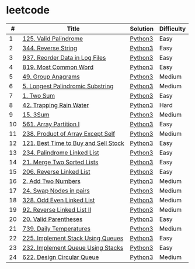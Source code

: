 # leetcode

| # | Title | Solution | Difficulty |
|---| ----- | -------- | ---------- |
|1|[125. Valid Palindrome](https://leetcode.com/problems/valid-palindrome/) | [Python3](./srcs/python3/125_valid_palindrome.py) |Easy|
|2|[344. Reverse String](https://leetcode.com/problems/reverse-string/) | [Python3](./srcs/python3/344_reverse_string.py) |Easy|
|3|[937. Reorder Data in Log Files](https://leetcode.com/problems/reorder-data-in-log-files/) | [Python3](./srcs/python3/937_reorder_data_in_log_files.py) |Easy|
|4|[819. Most Common Word](https://leetcode.com/problems/most-common-word/) | [Python3](./srcs/python3/819_most_common_word.py) |Easy|
|5|[49. Group Anagrams](https://leetcode.com/problems/group-anagrams/) | [Python3](./srcs/python3/49_group_anagrams.py) |Medium|
|6|[5. Longest Palindromic Substring](https://leetcode.com/problems/longest-palidromic-substring/) | [Python3](./srcs/python3/5_longest_palindromic_substring.py) |Medium|
|7|[1. Two Sum](https://leetcode.com/problems/two-sum/) | [Python3](./srcs/python3/1_two_sum.py) |Easy|
|8|[42. Trapping Rain Water](https://leetcode.com/problems/trapping-rain-water/) | [Python3](./srcs/python3/42_trapping_rain_water.py) |Hard|
|9|[15. 3Sum](https://leetcode.com/problems/3sum/) | [Python3](./srcs/python3/15_3sum.py) |Medium|
|10|[561. Array Partition I](https://leetcode.com/problems/array-partition-i/) | [Python3](./srcs/python3/561_array_partition_i.py) |Easy|
|11|[238. Product of Array Except Self](https://leetcode.com/problems/product-of-array-except-self/) | [Python3](./srcs/python3/238_product_of_array_except_self.py) |Medium|
|12|[121. Best Time to Buy and Sell Stock](https://leetcode.com/problems/best-time-to-buy-and-sell-stock/) | [Python3](./srcs/python3/121_best_time_to_buy_and_sell_stock.py) |Easy|
|13|[234. Palindrome Linked List](https://leetcode.com/problems/palindrome-linked-list/) | [Python3](./srcs/python3/234_palindrome_linked_list.py) |Easy|
|14|[21. Merge Two Sorted Lists](https://leetcode.com/problems/merge-two-sorted-lists/) | [Python3](./srcs/python3/21_merge_two_sorted_lists.py) |Easy|
|15|[206. Reverse Linked List](https://leetcode.com/problems/reverse-linked-list/) | [Python3](./srcs/python3/206_reverse_linked_list.py) |Easy|
|16|[2. Add Two Numbers](https://leetcode.com/problems/add-two-numbers/) | [Python3](./srcs/python3/2_add_two_numbers.py) |Medium|
|17|[24. Swap Nodes in pairs](https://leetcode.com/problems/swap-nodes-in-pairs/) | [Python3](./srcs/python3/24_swap_nodes_in_pair.py) |Medium|
|18|[328. Odd Even Linked List](https://leetcode.com/problems/odd-even-linked-list) | [Python3](./srcs/python3/328_odd_even_linked_list.py) |Medium|
|19|[92. Reverse Linked List II](https://leetcode.com/problems/reverse-linked-list-ii) | [Python3](./srcs/python3/92_reverse_linked_list_ii.py) |Medium|
|20|[20. Valid Parentheses](https://leetcode.com/problems/valid-parentheses) | [Python3](./srcs/python3/20_valid_parentheses.py) |Easy|
|21|[739. Daily Temperatures](https://leetcode.com/problems/valid-temperatures) | [Python3](./srcs/python3/739_daily_temperatures.py) |Medium|
|22|[225. Implement Stack Using Queues](https://leetcode.com/problems/implement-stack-using-queues) | [Python3](./srcs/python3/225_implement_stack_using_queues.py) |Easy|
|23|[232. Implement Queue Using Stacks](https://leetcode.com/problems/implement-queue-using-stacks) | [Python3](./srcs/python3/225_implement_queue_using_stacks.py) |Easy|
|24|[622. Design Circular Queue](https://leetcode.com/problems/design-circular-queue) | [Python3](./srcs/python3/622_design_circular_queue.py) |Medium|
